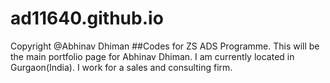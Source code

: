 # ad11640.github.io
Copyright @Abhinav Dhiman
##Codes for ZS ADS Programme.
This will be the main portfolio page for Abhinav Dhiman. I am currently located in Gurgaon(India). I work for a sales and consulting firm.
